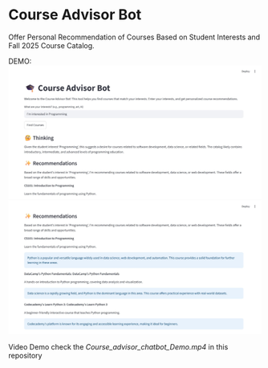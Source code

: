 # Course Advisor Bot

Offer Personal Recommendation of Courses Based on Student Interests and Fall 2025 Course Catalog.

DEMO: 
![Page1](test_case1.1.jpeg)
![Recommendation](test_case1.2.jpeg)

Video Demo check the *Course_advisor_chatbot_Demo.mp4* in this repository

